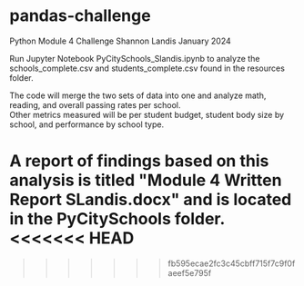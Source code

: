 # pandas-challenge
 Python Module 4 Challenge
 Shannon Landis
 January 2024

 Run Jupyter Notebook PyCitySchools_Slandis.ipynb to analyze the schools_complete.csv and students_complete.csv found in the resources folder.

 The code will merge the two sets of data into one and analyze math, reading, and overall passing rates per school.  
 Other metrics measured will be per student budget, student body size by school, and performance by school type.

 A report of findings based on this analysis is titled "Module 4 Written Report SLandis.docx" and is located in the PyCitySchools folder.
<<<<<<< HEAD
=======

 
>>>>>>> fb595ecae2fc3c45cbff715f7c9f0faeef5e795f
